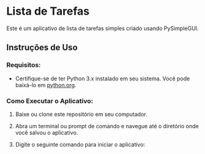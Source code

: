 # Lista de Tarefas

Este é um aplicativo de lista de tarefas simples criado usando PySimpleGUI.

## Instruções de Uso

### Requisitos:

- Certifique-se de ter Python 3.x instalado em seu sistema. Você pode baixá-lo em [python.org](https://www.python.org/downloads/).

### Como Executar o Aplicativo:

1. Baixe ou clone este repositório em seu computador.

2. Abra um terminal ou prompt de comando e navegue até o diretório onde você salvou o aplicativo.

3. Digite o seguinte comando para iniciar o aplicativo:
